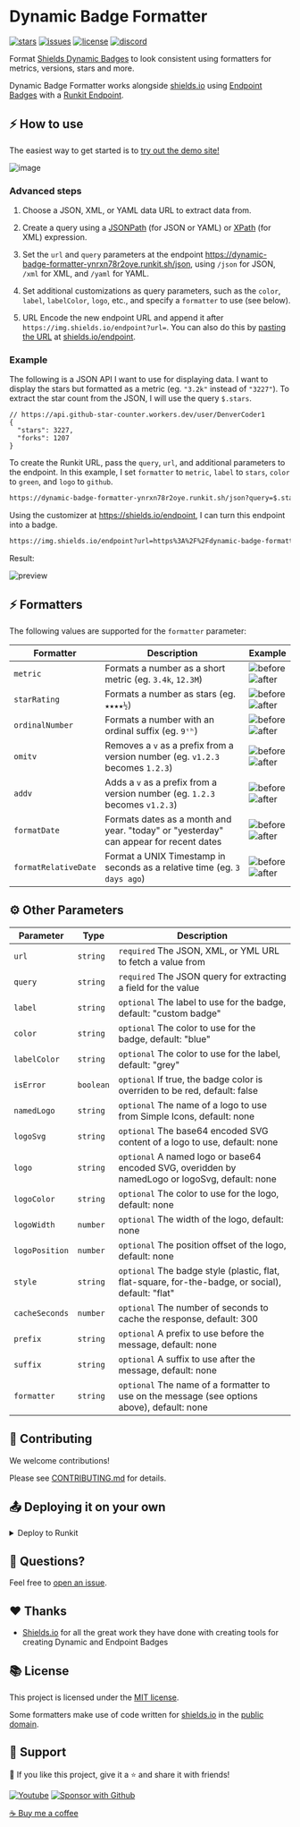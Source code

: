 # Dynamic Badge Formatter

[![stars](https://custom-icon-badges.herokuapp.com/github/stars/DenverCoder1/dynamic-badge-formatter?logo=star)](https://github.com/DenverCoder1/dynamic-badge-formatter/stargazers "stars") [![issues](https://custom-icon-badges.herokuapp.com/github/issues-raw/DenverCoder1/dynamic-badge-formatter?logo=issue)](https://github.com/DenverCoder1/dynamic-badge-formatter/issues "issues") [![license](https://custom-icon-badges.herokuapp.com/github/license/DenverCoder1/dynamic-badge-formatter?logo=law&logoColor=white)](https://github.com/DenverCoder1/dynamic-badge-formatter/blob/main/LICENSE?rgh-link-date=2021-08-09T18%3A10%3A26Z "license MIT") [![discord](https://custom-icon-badges.herokuapp.com/discord/819650821314052106?color=7289DA&logo=comments&label=discord&logoColor=white)](https://discord.gg/fPrdqh3Zfu "Dev Pro Tips Discussion & Support Server")

Format [Shields Dynamic Badges](https://shields.io/#dynamic-badge) to look consistent using formatters for metrics, versions, stars and more.

Dynamic Badge Formatter works alongside [shields.io](https://shields.io/) using [Endpoint Badges](https://shields.io/endpoint) with a [Runkit Endpoint](https://runkit.com/denvercoder1/dynamic-badge-formatter).

## ⚡ How to use

The easiest way to get started is to [try out the demo site!](https://denvercoder1.github.io/dynamic-badge-formatter/)

![image](https://user-images.githubusercontent.com/20955511/173765971-5295e75b-effc-4e91-919a-5a874336182a.png)

### Advanced steps

1. Choose a JSON, XML, or YAML data URL to extract data from.

2. Create a query using a [JSONPath](https://jsonpath.com/) (for JSON or YAML) or [XPath](http://xpather.com/) (for XML) expression.

3. Set the `url` and `query` parameters at the endpoint <https://dynamic-badge-formatter-ynrxn78r2oye.runkit.sh/json>, using `/json` for JSON, `/xml` for XML, and `/yaml` for YAML.

4. Set additional customizations as query parameters, such as the `color`, `label`, `labelColor`, `logo`, etc., and specify a `formatter` to use (see below).

5. URL Encode the new endpoint URL and append it after `https://img.shields.io/endpoint?url=`. You can also do this by [pasting the URL](https://user-images.githubusercontent.com/20955511/173730516-1470689e-0e05-4761-89f4-4aa7d8fcb023.png) at [shields.io/endpoint](https://shields.io/endpoint).

### Example

The following is a JSON API I want to use for displaying data. I want to display the stars but formatted as a metric (eg. `"3.2k"` instead of `"3227"`). To extract the star count from the JSON, I will use the query `$.stars`.

```jsonc
// https://api.github-star-counter.workers.dev/user/DenverCoder1
{
  "stars": 3227,
  "forks": 1207
}
```

To create the Runkit URL, pass the `query`, `url`, and additional parameters to the endpoint. In this example, I set `formatter` to `metric`, `label` to `stars`, `color` to `green`, and `logo` to `github`.

```md
https://dynamic-badge-formatter-ynrxn78r2oye.runkit.sh/json?query=$.stars&url=https://api.github-star-counter.workers.dev/user/DenverCoder1&formatter=metric&label=stars&color=green&logo=github
```

Using the customizer at <https://shields.io/endpoint>, I can turn this endpoint into a badge.

```md
https://img.shields.io/endpoint?url=https%3A%2F%2Fdynamic-badge-formatter-ynrxn78r2oye.runkit.sh%2Fjson%3Fquery%3D%24.stars%26url%3Dhttps%3A%2F%2Fapi.github-star-counter.workers.dev%2Fuser%2FDenverCoder1%26formatter%3Dmetric%26label%3Dstars%26color%3Dgreen%26logo%3Dgithub
```

Result:

![preview](https://img.shields.io/endpoint?url=https%3A%2F%2Fdynamic-badge-formatter-ynrxn78r2oye.runkit.sh%2Fjson%3Fquery%3D%24.stars%26url%3Dhttps%3A%2F%2Fapi.github-star-counter.workers.dev%2Fuser%2FDenverCoder1%26formatter%3Dmetric%26label%3Dstars%26color%3Dgreen%26logo%3Dgithub)

## ⚡ Formatters

The following values are supported for the `formatter` parameter:

| Formatter            | Description                                                                           | Example                                                                                                                                   |
| -------------------- | ------------------------------------------------------------------------------------- | ----------------------------------------------------------------------------------------------------------------------------------------- |
| `metric`             | Formats a number as a short metric (eg. `3.4k`, `12.3M`)                              | ![before](https://img.shields.io/badge/before-3400-cc6060)<br/>![after](https://img.shields.io/badge/after-3.4k-2ea44f)                   |
| `starRating`         | Formats a number as stars (eg. `★★★★½`)                                               | ![before](https://img.shields.io/badge/before-4.5-cc6060)<br/>![after](https://img.shields.io/badge/after-★★★★½-2ea44f)                   |
| `ordinalNumber`      | Formats a number with an ordinal suffix (eg. `9ᵗʰ`)                                   | ![before](https://img.shields.io/badge/before-9-cc6060)<br/>![after](https://img.shields.io/badge/after-9ᵗʰ-2ea44f)                       |
| `omitv`              | Removes a `v` as a prefix from a version number (eg. `v1.2.3` becomes `1.2.3`)        | ![before](https://img.shields.io/badge/before-v1.2.3-cc6060)<br/>![after](https://img.shields.io/badge/after-1.2.3-2ea44f)                |
| `addv`               | Adds a `v` as a prefix from a version number (eg. `1.2.3` becomes `v1.2.3`)           | ![before](https://img.shields.io/badge/before-1.2.3-cc6060)<br/>![after](https://img.shields.io/badge/after-v1.2.3-2ea44f)                |
| `formatDate`         | Formats dates as a month and year. "today" or "yesterday" can appear for recent dates | ![before](https://img.shields.io/badge/before-2019--01--01-cc6060)<br/>![after](https://img.shields.io/badge/after-january%202019-2ea44f) |
| `formatRelativeDate` | Format a UNIX Timestamp in seconds as a relative time (eg. `3 days ago`)              | ![before](https://img.shields.io/badge/before-1655162563-cc6060)<br/>![after](https://img.shields.io/badge/after-3%20days%20ago-2ea44f)   |

## ⚙️ Other Parameters

| Parameter      | Type      | Description                                                                                        |
| -------------- | --------- | -------------------------------------------------------------------------------------------------- |
| `url`          | `string`  | `required` The JSON, XML, or YML URL to fetch a value from                                         |
| `query`        | `string`  | `required` The JSON query for extracting a field for the value                                     |
| `label`        | `string`  | `optional` The label to use for the badge, default: "custom badge"                                 |
| `color`        | `string`  | `optional` The color to use for the badge, default: "blue"                                         |
| `labelColor`   | `string`  | `optional` The color to use for the label, default: "grey"                                         |
| `isError`      | `boolean` | `optional` If true, the badge color is overriden to be red, default: false                         |
| `namedLogo`    | `string`  | `optional` The name of a logo to use from Simple Icons, default: none                              |
| `logoSvg`      | `string`  | `optional` The base64 encoded SVG content of a logo to use, default: none                          |
| `logo`         | `string`  | `optional` A named logo or base64 encoded SVG, overidden by namedLogo or logoSvg, default: none    |
| `logoColor`    | `string`  | `optional` The color to use for the logo, default: none                                            |
| `logoWidth`    | `number`  | `optional` The width of the logo, default: none                                                    |
| `logoPosition` | `number`  | `optional` The position offset of the logo, default: none                                          |
| `style`        | `string`  | `optional` The badge style (plastic, flat, flat-square, for-the-badge, or social), default: "flat" |
| `cacheSeconds` | `number`  | `optional` The number of seconds to cache the response, default: 300                               |
| `prefix`       | `string`  | `optional` A prefix to use before the message, default: none                                       |
| `suffix`       | `string`  | `optional` A suffix to use after the message, default: none                                        |
| `formatter`    | `string`  | `optional` The name of a formatter to use on the message (see options above), default: none        |

## 🤗 Contributing

We welcome contributions!

Please see [CONTRIBUTING.md](CONTRIBUTING.md) for details.

## 📤 Deploying it on your own

<details>
  <summary>Deploy to Runkit</summary>

1. Sign in to **Runkit** or create a new account at <https://runkit.com>
2. Create a new notebook
3. Paste the contents of [`index.js`](./index.js) into the notebook
4. Click `endpoint` to get your endpoint to run requests against

</details>

## 💬 Questions?

Feel free to [open an issue](http://github.com/DenverCoder1/dynamic-badge-formatter/issues/new).

## ❤️ Thanks

- [Shields.io](https://github.com/badges/shields) for all the great work they have done with creating tools for creating Dynamic and Endpoint Badges

## 📚 License

This project is licensed under the [MIT license](LICENSE.md).

Some formatters make use of code written for [shields.io](https://shields.io/) in the [public domain](https://github.com/badges/shields/blob/master/LICENSE).

## 🤩 Support

💙 If you like this project, give it a ⭐ and share it with friends!

<p align="left">
  <a href="https://www.youtube.com/channel/UCipSxT7a3rn81vGLw9lqRkg?sub_confirmation=1"><img alt="Youtube" title="Youtube" src="https://custom-icon-badges.herokuapp.com/badge/-Subscribe-red?style=for-the-badge&logo=video&logoColor=white"/></a>
  <a href="https://github.com/sponsors/DenverCoder1"><img alt="Sponsor with Github" title="Sponsor with Github" src="https://custom-icon-badges.herokuapp.com/badge/-Sponsor-ea4aaa?style=for-the-badge&logo=heart&logoColor=white"/></a>
</p>

[☕ Buy me a coffee](https://ko-fi.com/jlawrence)
